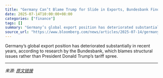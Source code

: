 ```yaml
---
title: "Germany Can’t Blame Trump for Slide in Exports, Bundesbank Finds"
date: 2025-07-14T10:00:00+08:00
categories: ["finance"]
tags: []
summary: "Germany’s global export position has deteriorated substantially in recent years, according to research by the Bundesbank, which blames structural issues rather than President Donald Trump’s tariff spr"
source_url: "https://www.bloomberg.com/news/articles/2025-07-14/germany-can-t-blame-trump-for-slide-in-exports-bundesbank-finds"
---
```


Germany’s global export position has deteriorated substantially in recent years, according to research by the Bundesbank, which blames structural issues rather than President Donald Trump’s tariff spree.

---

*来源: [原文链接](https://www.bloomberg.com/news/articles/2025-07-14/germany-can-t-blame-trump-for-slide-in-exports-bundesbank-finds)*

